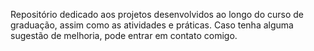 Repositório dedicado aos projetos desenvolvidos ao longo do curso de graduação, assim como as atividades e práticas.
Caso tenha alguma sugestão de melhoria, pode entrar em contato comigo.
